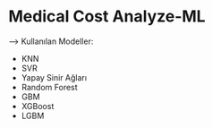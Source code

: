# Medical Cost Analyze-ML
--> Kullanılan Modeller:
* KNN
* SVR
* Yapay Sinir Ağları
* Random Forest
* GBM
* XGBoost
* LGBM
